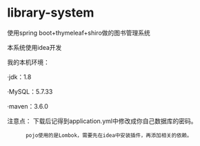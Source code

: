 # library-system
使用spring boot+thymeleaf+shiro做的图书管理系统

本系统使用idea开发

我的本机环境：

  ·jdk：1.8
  
  ·MySQL：5.7.33
   
  ·maven：3.6.0
  
 注意点： 下载后记得到application.yml中修改成你自己数据库的密码。
 
          pojo使用的是Lombok，需要先在idea中安装插件，再添加相关的依赖。
 

